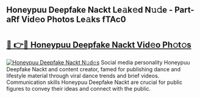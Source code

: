 ## Honeypuu Deepfake Nackt Le𝚊k𝚎d N𝚞𝚍e - Part-aRf Vid𝚎o Photos Le𝚊ks fTAc0

# <h2><a href="http://fb52mrh.evod.top/?m=Honeypuu+Deepfake+Nackt">🔗 👉🔴 Honeypuu Deepfake Nackt Vid𝚎o Ph𝚘t𝚘s</a></h2>

[![Honeypuu Deepfake Nackt N𝚞d𝚎s](https://i.imgur.com/8V9OHl7.gif)](http://fb52mrh.evod.top/?m=Honeypuu+Deepfake+Nackt)
Social media personality Honeypuu Deepfake Nackt and content creator, famed for publishing dance and lifestyle material through viral dance trends and brief videos. Communication skills Honeypuu Deepfake Nackt are crucial for public figures to convey their ideas and connect with the public. 
